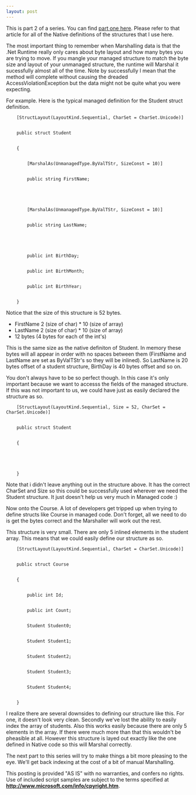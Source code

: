 ```yaml
---
layout: post
---
```

This is part 2 of a series.  You can find [part one
here](http://blogs.msdn.com/jaredpar/archive/2005/07/11/437584.aspx).  Please
refer to that article for all of the Native definitions of the structures that
I use here.

The most important thing to remember when Marshalling data is that the .Net
Runtime really only cares about byte layout and how many bytes you are trying
to move.  If you mangle your managed structure to match the byte size and
layout of your unmanaged structure, the runtime will Marshal it sucessfully
almost all of the time.  Note by successfully I mean that the method will
complete without causing the dreaded AccessViolationException but the data
might not be quite what you were expecting.

For example.  Here is the typical managed definition for the Student struct
definition.



    
    
        [StructLayout(LayoutKind.Sequential, CharSet = CharSet.Unicode)]


        public struct Student


        {


            [MarshalAs(UnmanagedType.ByValTStr, SizeConst = 10)]


            public string FirstName;


    


            [MarshalAs(UnmanagedType.ByValTStr, SizeConst = 10)]


            public string LastName;


    


            public int BirthDay;


            public int BirthMonth;


            public int BirthYear;


        }


    

Notice that the size of this structure is 52 bytes.

  * FirstName 2 (size of char) * 10 (size of array) 
  * LastName 2 (size of char) * 10 (size of array) 
  * 12 bytes (4 bytes for each of the int's)

This is the same size as the native definiton of Student.  In memory these
bytes will all appear in order with no spaces between them (FirstName and
LastName are set as ByValTStr's so they will be inlined).  So LastName is 20
bytes offset of a student structure, BirthDay is 40 bytes offset and so on.

You don't always have to be so perfect though.  In this case it's only
important because we want to accesss the fields of the managed structure.  If
this was not important to us, we could have just as easily declared the
structure as so.



    
    
        [StructLayout(LayoutKind.Sequential, Size = 52, CharSet = CharSet.Unicode)]


        public struct Student


        { 


    


        }


    

Note that i didn't leave anything out in the structure above.  It has the
correct CharSet and Size so this could be successfully used wherever we need
the Student structure.  It just doesn't help us very much in Managed code :)

Now onto the Course.  A lot of developers get tripped up when trying to define
structs like Course in managed code.  Don't forget, all we need to do is get
the bytes correct and the Marshaller will work out the rest.

This structure is very small.  There are only 5 inlined elements in the
student array.  This means that we could easily define our structure as so.



    
    
        [StructLayout(LayoutKind.Sequential, CharSet = CharSet.Unicode)]


        public struct Course


        {


            public int Id;


            public int Count;


            Student Student0;


            Student Student1;


            Student Student2;


            Student Student3;


            Student Student4;


        }


    

I realize there are several downsides to defining our structure like this.
For one, it doesn't look very clean.  Secondly we've lost the ability to
easily index the array of students.  Also this works easily because there are
only 5 elements in the array.  If there were much more than that this wouldn't
be pheasible at all.  However this structure is layed out exactly like the one
defined in Native code so this will Marshal correctly.

The next part to this series will try to make things a bit more pleasing to
the eye. We'll get back indexing at the cost of a bit of manual Marshalling.

This posting is provided "AS IS" with no warranties, and confers no rights.  
Use of included script samples are subject to the terms specified at
**<http://www.microsoft.com/info/cpyright.htm>**.

